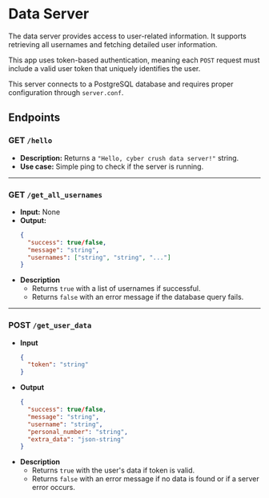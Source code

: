 # Data Server

The data server provides access to user-related information.
It supports retrieving all usernames and fetching detailed user information.

This app uses token-based authentication, meaning each `POST` request must include a valid user token that uniquely identifies the user.

This server connects to a PostgreSQL database and requires proper configuration through `server.conf`.

## Endpoints

### **GET** `/hello`
- **Description:** Returns a `"Hello, cyber crush data server!"` string.
- **Use case:** Simple ping to check if the server is running.

---

### **GET** `/get_all_usernames`
- **Input:** None
- **Output:**
  ```json
  {
    "success": true/false,
    "message": "string",
    "usernames": ["string", "string", "..."]
  }
- **Description**
    - Returns `true` with a list of usernames if successful.
    - Returns `false` with an error message if the database query fails.
---
### **POST** `/get_user_data`
- **Input**
  ```json
  {
    "token": "string"
  }
- **Output**
  ```json
  {
    "success": true/false,
    "message": "string",
    "username": "string",
    "personal_number": "string",
    "extra_data": "json-string"
  }
 - **Description**
    - Returns `true` with the user's data if token is valid.
    - Returns `false` with an error message if no data is found or if a server error occurs.
